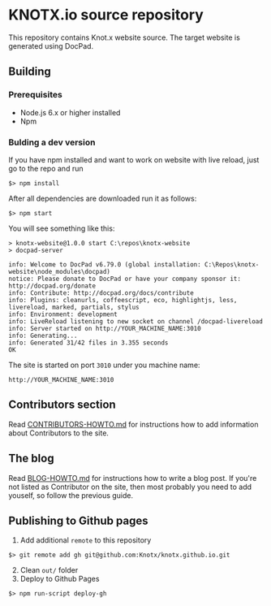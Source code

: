 # KNOTX.io source repository

This repository contains Knot.x website source. The target website is generated using DocPad.

## Building
### Prerequisites

- Node.js 6.x or higher installed
- Npm

### Bulding a dev version

If you have npm installed and want to work on website with live reload, just go to the repo and run
```
$> npm install
```
After all dependencies are downloaded run it as follows:
```
$> npm start
```
You will see something like this:
```
> knotx-website@1.0.0 start C:\repos\knotx-website
> docpad-server

info: Welcome to DocPad v6.79.0 (global installation: C:\Repos\knotx-website\node_modules\docpad)
notice: Please donate to DocPad or have your company sponsor it: http://docpad.org/donate
info: Contribute: http://docpad.org/docs/contribute
info: Plugins: cleanurls, coffeescript, eco, highlightjs, less, livereload, marked, partials, stylus
info: Environment: development
info: LiveReload listening to new socket on channel /docpad-livereload
info: Server started on http://YOUR_MACHINE_NAME:3010
info: Generating...
info: Generated 31/42 files in 3.355 seconds
OK
```
The site is started on port `3010` under you machine name:
```
http://YOUR_MACHINE_NAME:3010
```

## Contributors section

Read [CONTRIBUTORS-HOWTO.md](CONTRIBUTORS-HOWTO.md) for instructions how to add information about Contributors to the site.

## The blog

Read [BLOG-HOWTO.md](BLOG-HOWTO.md) for instructions how to write a blog post. If you're not listed as Contributor on the site, then most probably you need to add youself, so follow the previous guide.

## Publishing to Github pages

1. Add additional `remote` to this repository
```
$> git remote add gh git@github.com:Knotx/knotx.github.io.git
```
2. Clean `out/` folder
3. Deploy to Github Pages
```
$> npm run-script deploy-gh
```
